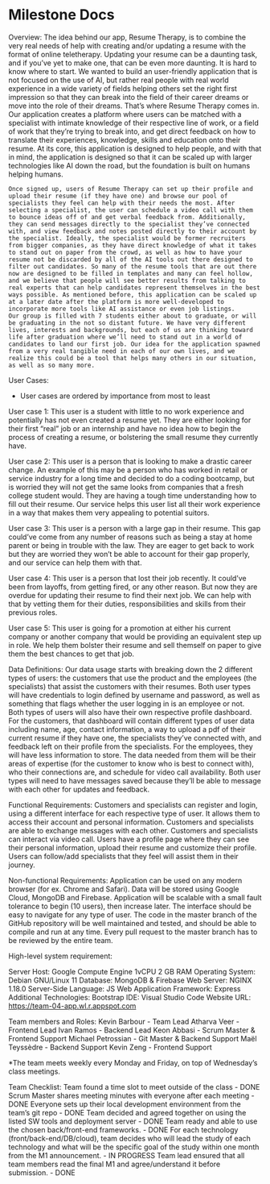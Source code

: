 # Milestone Docs
Overview:
The idea behind our app, Resume Therapy, is to combine the very real needs of help with creating and/or updating a resume with the format of online teletherapy. Updating your resume can be a daunting task, and if you’ve yet to make one, that can be even more daunting. It is hard to know where to start. We wanted to build an user-friendly application that is not focused on the use of AI, but rather real people with real world experience in a wide variety of fields helping others set the right first impression so that they can break into the field of their career dreams or move into the role of their dreams. That’s where Resume Therapy comes in. Our application creates a platform where users can be matched with a specialist with intimate knowledge of their respective line of work, or a field of work that they’re trying to break into, and get direct feedback on how to translate their experiences, knowledge, skills and education onto their resume. At its core, this application is designed to help people, and with that in mind, the application is designed so that it can be scaled up with larger technologies like AI down the road, but the foundation is built on humans helping humans. 

	Once signed up, users of Resume Therapy can set up their profile and upload their resume (if they have one) and browse our pool of specialists they feel can help with their needs the most. After selecting a specialist, the user can schedule a video call with them to bounce ideas off of and get verbal feedback from. Additionally, they can send messages directly to the specialist they’ve connected with, and view feedback and notes posted directly to their account by the specialist. Ideally, the specialist would be former recruiters from bigger companies, as they have direct knowledge of what it takes to stand out on paper from the crowd, as well as how to have your resume not be discarded by all of the AI tools out there designed to filter out candidates. So many of the resume tools that are out there now are designed to be filled in templates and many can feel hollow, and we believe that people will see better results from talking to real experts that can help candidates represent themselves in the best ways possible. As mentioned before, this application can be scaled up at a later date after the platform is more well-developed to incorporate more tools like AI assistance or even job listings. 
	Our group is filled with 7 students either about to graduate, or will be graduating in the not so distant future. We have very different lives, interests and backgrounds, but each of us are thinking toward life after graduation where we’ll need to stand out in a world of candidates to land our first job. Our idea for the application spawned from a very real tangible need in each of our own lives, and we realize this could be a tool that helps many others in our situation, as well as so many more.



User Cases:
* User cases are ordered by importance from most to least

User case 1: 
This user is a student with little to no work experience and potentially has not even created a resume yet. They are either looking for their first “real” job or an internship and have no idea how to begin the process of creating a resume, or bolstering the small resume they currently have.

User case 2:
This user is a person that is looking to make a drastic career change. An example of this may be a person who has worked in retail or service industry for a long time and decided to do a coding bootcamp, but is worried they will not get the same looks from companies that a fresh college student would. They are having a tough time understanding how to fill out their resume. Our service helps this user list all their work experience in a way that makes them very appealing to potential suitors.

User case 3:
This user is a person with a large gap in their resume. This gap could’ve come from any number of reasons such as being a stay at home parent or being in trouble with the law. They are eager to get back to work but they are worried they won’t be able to account for their gap properly, and our service can help them with that. 

User case 4:
This user is a person that lost their job recently. It could’ve been from layoffs, from getting fired, or any other reason. But now they are overdue for updating their resume to find their next job. We can help with that by vetting them for their duties, responsibilities and skills from their previous roles.

User case 5:
This user is going for a promotion at either his current company or another company that would be providing an equivalent step up in role. We help them bolster their resume and sell themself on paper to give them the best chances to get that job.


Data Definitions:
Our data usage starts with breaking down the 2 different types of users: the customers that use the product and the employees (the specialists) that assist the customers with their resumes. Both user types will have credentials to login defined by username and password, as well as something that flags whether the user logging in is an employee or not. Both types of users will also have their own respective profile dashboard. For the customers, that dashboard will contain different types of user data including name, age, contact information, a way to upload a pdf of their current resume if they have one, the specialists they’ve connected with, and feedback left on their profile from the specialists. For the employees, they will have less information to store. The data needed from them will be their areas of expertise (for the customer to know who is best to connect with), who their connections are, and schedule for video call availability. Both user types will need to have messages saved because they’ll be able to message with each other for updates and feedback.


Functional Requirements:
Customers and specialists can register and login, using a different interface for each respective type of user. It allows them to  access their account and personal information.
Customers and specialists are able to exchange messages with each other. 
Customers and specialists can interact via video call.
Users have a profile page where they can see their personal information, upload their resume and customize their profile.
Users can follow/add specialists that they feel will assist them in their journey.

Non-functional Requirements: 
Application can be used on any modern browser (for ex. Chrome and Safari).
Data will be stored using Google Cloud, MongoDB and Firebase.
Application will be scalable with a small fault tolerance to begin (10 users), then increase later.
The interface should be easy to navigate for any type of user.
The code in the master branch of the GitHub repository will be well maintained and tested, and should be able to compile and run at any time.
Every pull request to the master branch has to be reviewed by the entire team.


High-level system requirement:

Server Host:
Google Compute Engine 1vCPU 2 GB RAM
Operating System:
Debian GNU/Linux 11
Database:
MongoDB & Firebase 
Web Server:
NGINX 1.18.0
Server-Side Language:
JS
Web Application Framework:
Express
Additional Technologies:
Bootstrap
IDE:
Visual Studio Code
Website URL:
https://team-04-app.wl.r.appspot.com

Team members and Roles:
Kevin Barbour - Team Lead
Atharva Veer - Frontend Lead
Ivan Ramos - Backend Lead
Keon Abbasi - Scrum Master & Frontend Support
Michael Petrossian - Git Master & Backend Support
Maël Teyssèdre - Backend Support
Kevin Zeng - Frontend Support

*The team meets weekly every Monday and Friday, on top of Wednesday’s class meetings.

Team Checklist:
Team found a time slot to meet outside of the class - DONE
Scrum Master shares meeting minutes with everyone after each meeting - DONE
Everyone sets up their local development environment from the team’s git repo - DONE
Team decided and agreed together on using the listed SW tools and deployment server - DONE
Team ready and able to use the chosen back/front-end frameworks. - DONE
For each technology (front/back-end/DB/cloud), team decides who will lead the study of each technology and what will be the specific goal of the study within one month from the M1 announcement. - IN PROGRESS
Team lead ensured that all team members read the final M1 and agree/understand it before submission. - DONE

